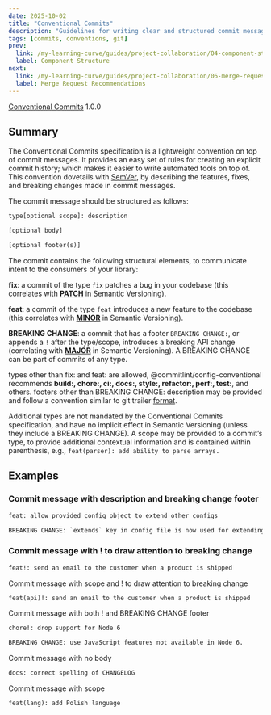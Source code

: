 ```yaml
---
date: 2025-10-02
title: "Conventional Commits"
description: "Guidelines for writing clear and structured commit messages."
tags: [commits, conventions, git]
prev:
  link: /my-learning-curve/guides/project-collaboration/04-component-structure
  label: Component Structure
next:
  link: /my-learning-curve/guides/project-collaboration/06-merge-request-recommandations
  label: Merge Request Recommendations
---
```


[Conventional Commits](https://www.conventionalcommits.org/en/v1.0.0/#summary) 1.0.0

## Summary

The Conventional Commits specification is a lightweight convention on top of
commit messages. It provides an easy set of rules for creating an explicit
commit history; which makes it easier to write automated tools on top of. This
convention dovetails with [SemVer](http://semver.org/), by describing the
features, fixes, and breaking changes made in commit messages.

The commit message should be structured as follows:

```txt
type[optional scope]: description

[optional body]

[optional footer(s)]
```

The commit contains the following structural elements, to communicate intent to
the consumers of your library:

**fix**: a commit of the type `fix` patches a bug in your codebase (this
correlates with [**PATCH**](https://semver.org/#summary) in Semantic
Versioning).

**feat**: a commit of the type `feat` introduces a new feature to the codebase
(this correlates with [**MINOR**](https://semver.org/#summary) in Semantic
Versioning).

**BREAKING CHANGE**: a commit that has a footer `BREAKING CHANGE:`, or appends a
`!` after the type/scope, introduces a breaking API change (correlating with
[**MAJOR**](https://semver.org/#summary) in Semantic Versioning). A BREAKING
CHANGE can be part of commits of any type.

types other than fix: and feat: are allowed, @commitlint/config-conventional
recommends **build:, chore:, ci:, docs:, style:, refactor:, perf:, test:**, and
others.
footers other than BREAKING CHANGE: description may be provided and follow a
convention similar to git trailer
[format](https://git-scm.com/docs/git-interpret-trailers).

Additional types are not mandated by the Conventional Commits specification, and
have no implicit effect in Semantic Versioning (unless they include a BREAKING
CHANGE). A scope may be provided to a commit’s type, to provide additional
contextual information and is contained within parenthesis, e.g., `feat(parser):
add ability to parse arrays.`

## Examples

### Commit message with description and breaking change footer

```txt
feat: allow provided config object to extend other configs

BREAKING CHANGE: `extends` key in config file is now used for extending other config files
```

### Commit message with ! to draw attention to breaking change

```txt
feat!: send an email to the customer when a product is shipped
```

Commit message with scope and ! to draw attention to breaking change

```txt
feat(api)!: send an email to the customer when a product is shipped
```

Commit message with both ! and BREAKING CHANGE footer

```txt
chore!: drop support for Node 6

BREAKING CHANGE: use JavaScript features not available in Node 6.
```

Commit message with no body

```txt
docs: correct spelling of CHANGELOG
```

Commit message with scope

```txt
feat(lang): add Polish language
```
